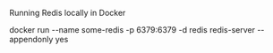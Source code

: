﻿Running Redis locally in Docker

docker run --name some-redis -p 6379:6379 -d redis redis-server --appendonly yes
